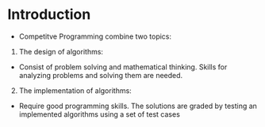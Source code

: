 # Introduction
- Competitve Programming combine two topics:
1. The design of algorithms: 
- Consist of problem solving and mathematical thinking. Skills for analyzing problems and solving them are needed.
2. The implementation of algorithms: 
- Require good programming skills. The solutions are graded by testing an implemented algorithms using a set of test cases
